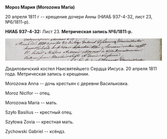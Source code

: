 **Мороз Мария (Morozowa Maria)**

20 апреля 1811 г -- крещение дочери Анны (НИАБ 937-4-32, лист 23,
№6/1811-р).

**НИАБ 937-4-32:** Лист 23. **Метрическая запись №6/1811-р.**

![](./media/fba1215461a64dc3fd1d8719de64b78767c2df1a.png)

Дедиловичский костел Наисвятейшего Сердца Иисуса. 20 апреля 1811 года.
Метрическая запись о крещении.

Morozowa Anna -- дочь крестьян с деревни Васильковка.

Moroz Nicifor -- отец.

Morozowa Maria -- мать.

Szyło Basilius -- крестный отец.

Szyłowa Zovia -- крестная мать.

Zychowski Gabriel -- ксёндз.
